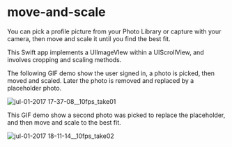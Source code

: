 # move-and-scale

You can pick a profile picture from your Photo Library or capture with your camera, then move and scale it until you find the best fit. 

This Swift app implements a UIImageVIew within a UIScrollView, and involves cropping and scaling methods.

The following GIF demo show the user signed in, a photo is picked, then moved and scaled. Later the photo is removed and replaced by a placeholder photo.

![jul-01-2017 17-37-08__10fps_take01](https://user-images.githubusercontent.com/1393085/27766482-f008614c-5e85-11e7-9410-5f0b30af45d1.gif)

This GIF demo show a second photo was picked to replace the placeholder, and then move and scale to the best fit.

![jul-01-2017 18-11-14__10fps_take02](https://user-images.githubusercontent.com/1393085/27766567-2c61e26e-5e89-11e7-9e69-4700e46b7544.gif)
